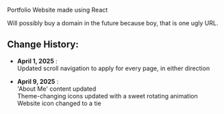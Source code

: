 Portfolio Website made using React

Will possibly buy a domain in the future because boy, that is one ugly URL.

## Change History:

- **April 1, 2025** : <br>
Updated scroll navigation to apply for every page, in either direction

- **April 9, 2025** : <br>
'About Me' content updated <br>
Theme-changing icons updated with a sweet rotating animation <br>
Website icon changed to a tie 

